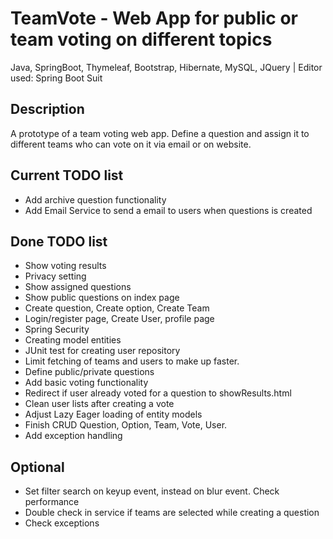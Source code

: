 # TeamVote - Web App for public or team voting on different topics
Java, SpringBoot, Thymeleaf, Bootstrap, Hibernate, MySQL, JQuery | Editor used: Spring Boot Suit

## Description
A prototype of a team voting web app. Define a question and assign it to different teams who can vote on it via email or on website.

## Current TODO list
* Add archive question functionality
* Add Email Service to send a email to users when questions is created

## Done TODO list
* Show voting results
* Privacy setting
* Show assigned questions
* Show public questions on index page
* Create question, Create option, Create Team
* Login/register page, Create User, profile page
* Spring Security
* Creating model entities
* JUnit test for creating user repository
* Limit fetching of teams and users to make up faster. 
* Define public/private questions
* Add basic voting functionality
* Redirect if user already voted for a question to showResults.html
* Clean user lists after creating a vote
* Adjust Lazy Eager loading of entity models
* Finish CRUD Question, Option, Team, Vote, User.
* Add exception handling

## Optional
* Set filter search on keyup event, instead on blur event. Check performance
* Double check in service if teams are selected while creating a question
* Check exceptions